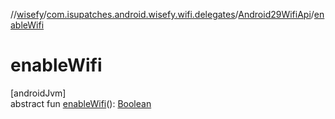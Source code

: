 //[wisefy](../../../index.md)/[com.isupatches.android.wisefy.wifi.delegates](../index.md)/[Android29WifiApi](index.md)/[enableWifi](enable-wifi.md)

# enableWifi

[androidJvm]\
abstract fun [enableWifi](enable-wifi.md)(): [Boolean](https://kotlinlang.org/api/latest/jvm/stdlib/kotlin/-boolean/index.html)
